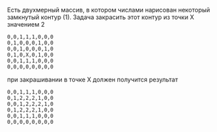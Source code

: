 Есть двухмерный массив, в котором числами нарисован некоторый замкнутый контур (1). 
Задача закрасить этот контур из точки X значением 2

```
0,0,1,1,1,0,0,0 
0,1,0,0,0,1,0,0 
0,0,1,0,0,0,1,0 
0,1,0,X,0,1,0,0 
0,0,1,1,1,0,0,0 
0,0,0,0,0,0,0,0 
```

при закрашивании в точке X должен получится результат 

```
0,0,1,1,1,0,0,0 
0,1,2,2,2,1,0,0 
0,0,1,2,2,2,1,0 
0,1,2,2,2,1,0,0 
0,0,1,1,1,0,0,0 
0,0,0,0,0,0,0,0
```
